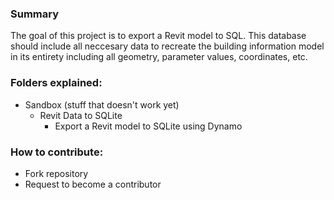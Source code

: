 ### Summary
The goal of this project is to export a Revit model to SQL. This database should include all neccesary data to recreate the building information model in its entirety including all geometry, parameter values, coordinates, etc.

### Folders explained:

- Sandbox (stuff that doesn't work yet)
  - Revit Data to SQLite
    - Export a Revit model to SQLite using Dynamo

### How to contribute:
  
  - Fork repository
  - Request to become a contributor
  

